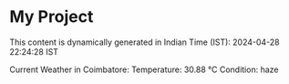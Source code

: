 # My Project

This content is dynamically generated in Indian Time (IST): 2024-04-28 22:24:28 IST


Current Weather in Coimbatore:
Temperature: 30.88 °C
Condition: haze
